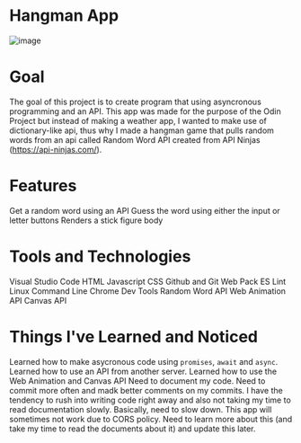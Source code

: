 # Hangman App

![image](https://user-images.githubusercontent.com/105436283/228722624-9ef378dd-c60a-4dfa-93d9-7b664221e2df.png)

# Goal
The goal of this project is to create program that using asyncronous programming and an API. This app was made for the purpose of the Odin Project but instead of making a weather app, I wanted to make use of dictionary-like api, thus why I made a hangman game that pulls random words from an api called Random Word API created from API Ninjas (https://api-ninjas.com/).

# Features

Get a random word using an API
Guess the word using either the input or letter buttons
Renders a stick figure body

# Tools and Technologies
Visual Studio Code
HTML
Javascript
CSS
Github and Git
Web Pack
ES Lint
Linux Command Line
Chrome Dev Tools
Random Word API
Web Animation API
Canvas API

# Things I've Learned and Noticed
Learned how to make asycronous code using `promises`, `await` and `async`.
Learned how to use an API from another server. 
Learned how to use the Web Animation and Canvas API
Need to document my code.
Need to commit more often and madk better comments on my commits.
I have the tendency to rush into writing code right away and also not taking my time to read documentation slowly. Basically, need to slow down.
This app will sometimes not work due to CORS policy. Need to learn more about this (and take my time to read the documents about it) and update this later.
